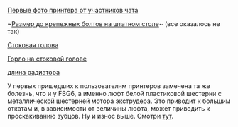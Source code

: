 [Первые фото принтера от участников чата](https://t.me/fbg5_waiters/121716)

~[Размер до крепежных болтов на штатном столе](https://t.me/fbg5_waiters/106563)~ (все оказалось не так)

[Стоковая голова](https://t.me/fbg5_waiters/123310)

[Горло на стоковой голове](https://t.me/fbg5_waiters/123349)

[длина радиатора](https://t.me/fbg5_waiters/123378)

У первых пришедших к пользователям принтеров замечена та же болезнь, что и у FBG6, а именно люфт белой пластиковой шестерни с металлической шестерней мотора экструдера. Это приводит к большим откатам и, в зависимости от величины люфта, может приводить к проскакиванию зубцов. Ну и износ выше. Смотри [тут](first_steps.md).